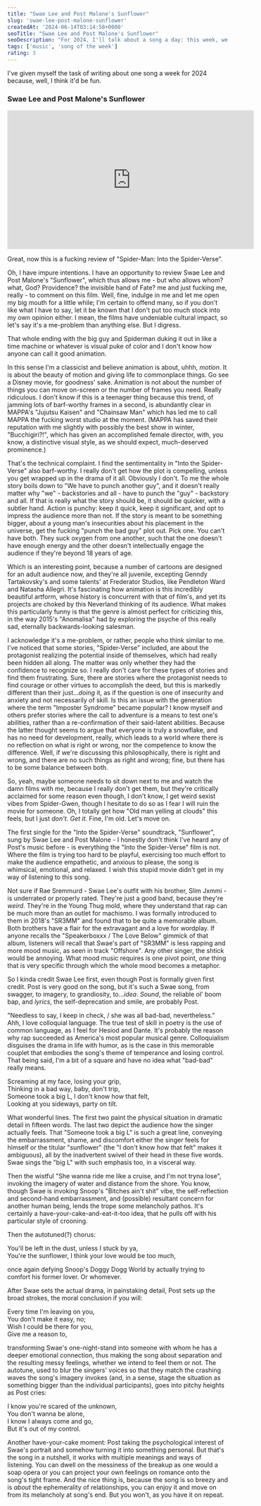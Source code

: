 ```yaml
---
title: "Swae Lee and Post Malone's Sunflower"
slug: 'swae-lee-post-malone-sunflower'
createdAt: '2024-06-14T03:14:58+0000'
seoTitle: "Swae Lee and Post Malone's Sunflower"
seoDescription: "For 2024, I'll talk about a song a day: this week, we'll talk about Swae Lee and Post Malone's Sunflower."
tags: ['music', 'song of the week']
rating: 3
---
```


I've given myself the task of writing about one song a week for 2024 because, well, I think it'd be fun.

### Swae Lee and Post Malone's Sunflower

<iframe width="560" height="315" src="https://www.youtube.com/embed/ApXoWvfEYVU?si=WV9hJczYKV6aGQIY" title="YouTube video player" frameborder="0" allow="accelerometer; autoplay; clipboard-write; encrypted-media; gyroscope; picture-in-picture; web-share" referrerpolicy="strict-origin-when-cross-origin" allowfullscreen></iframe>

Great, now this is a fucking review of "Spider-Man: Into the Spider-Verse".

Oh, I have impure intentions. I have an opportunity to review Swae Lee and Post Malone's "Sunflower", which thus allows me - but who allows whom? what, God? Providence? the invisible hand of Fate? me and just fucking me, really - to comment on this film. Well, fine, indulge in me and let me open my big mouth for a little while; I'm certain to offend many, so if you don't like what I have to say, let it be known that I don't put too much stock into my own opinion either. I mean, the films have undeniable cultural impact, so let's say it's a me-problem than anything else. But I digress.

That whole ending with the big guy and Spiderman duking it out in like a time machine or whatever is visual puke of color and I don't know how anyone can call it good animation.

In this sense I'm a classicist and believe animation is about, uhhh, _motion_. It is about the beauty of motion and giving life to commonplace things. Go see a Disney movie, for goodness' sake. Animation is not about the number of things you can move on-screen or the number of frames you need. Really ridiculous. I don't know if this is a teenager thing because this trend, of jamming lots of barf-worthy frames in a second, is abundantly clear in MAPPA's "Jujutsu Kaisen" and "Chainsaw Man" which has led me to call MAPPA the fucking worst studio at the moment. (MAPPA has saved their reputation with me slightly with possibly the best show in winter, "Bucchigiri?!", which has given an accomplished female director, with, you know, a distinctive visual style, as we should expect, much-deserved prominence.)

That's the technical complaint. I find the sentimentality in "Into the Spider-Verse" also barf-worthy. I really don't get how the plot is compelling, unless you get wrapped up in the drama of it all. Obviously I don't. To me the whole story boils down to "We have to punch another guy", and it doesn't really matter why "we" - backstories and all - have to punch the "guy" - backstory and all. If that is really what the story should be, it should be quicker, with a subtler hand. Action is punchy: keep it quick, keep it significant, and opt to impress the audience more than not. If the story is meant to be something bigger, about a young man's insecurities about his placement in the universe, get the fucking "punch the bad guy" plot out. Pick one. You can't have both. They suck oxygen from one another, such that the one doesn't have enough energy and the other doesn't intellectually engage the audience if they're beyond 18 years of age.

Which is an interesting point, because a number of cartoons are designed for an adult audience now, and they're all juvenile, excepting Genndy Tartakovsky's and some talents' at Frederator Studios, like Pendleton Ward and Natasha Allegri. It's fascinating how animation is this incredibly beautiful artform, whose history is concurrent with that of film's, and yet its projects are choked by this Neverland thinking of its audience. What makes this particularly funny is that the genre is almost perfect for criticizing this, in the way 2015's "Anomalisa" had by exploring the psyche of this really sad, eternally backwards-looking salesman.

I acknowledge it's a me-problem, or rather, people who think similar to me. I've noticed that some stories, "Spider-Verse" included, are about the protagonist realizing the potential inside of themselves, which had really been hidden all along. The matter was only whether they had the confidence to recognize so. I really don't care for these types of stories and find them frustrating. Sure, there are stories where the protagonist needs to find courage or other virtues to accomplish the deed, but this is markedly different than their just..._doing_ it, as if the question is one of insecurity and anxiety and not necessarily of skill. Is this an issue with the generation where the term "Imposter Syndrome" became popular? I know myself and others prefer stories where the call to adventure is a means to test one's abilities, rather than a re-confirmation of their said-latent abilities. Because the latter thought seems to argue that everyone is truly a snowflake, and has no need for development, really, which leads to a world where there is no reflection on what is right or wrong, nor the competence to know the difference. Well, if we're discussing this philosophically, there is right and wrong, and there are no such things as right and wrong; fine, but there has to be some balance between both.

So, yeah, maybe someone needs to sit down next to me and watch the damn films with me, because I really don't get them, but they're critically acclaimed for some reason even though, I don't know, I get weird sexist vibes from Spider-Gwen, though I hesitate to do so as I fear I will ruin the movie for someone. Oh, I totally get how "Old man yelling at clouds" this feels, but I just _don't_. _Get it_. Fine, I'm old. Let's move on.

The first single for the "Into the Spider-Verse" soundtrack, "Sunflower", sung by Swae Lee and Post Malone - I honestly don't think I've heard any of Post's music before - is everything the "Into the Spider-Verse" film is not. Where the film is trying too hard to be playful, exercising too much effort to make the audience empathetic, and anxious to please, the song is whimsical, emotional, and relaxed. I wish this stupid movie didn't get in my way of listening to this song.

Not sure if Rae Sremmurd - Swae Lee's outfit with his brother, Slim Jxmmi - is underrated or properly rated. They're just a good band, because they're _weird_. They're in the Young Thug mold, where they understand that rap can be much more than an outlet for machismo. I was formally introduced to them in 2018's "SR3MM" and found that to be quite a memorable album. Both brothers have a flair for the extravagant and a love for wordplay. If anyone recalls the "Speakerboxxx / The Love Below" gimmick of that album, listeners will recall that Swae's part of "SR3MM" is less rapping and more mood music, as seen in track "Offshore". Any other singer, the shtick would be annoying. What mood music requires is one pivot point, _one_ thing that is very specific through which the whole mood becomes a metaphor.

So I kinda credit Swae Lee first, even though Post is formally given first credit. Post is very good on the song, but it's such a Swae song, from swagger, to imagery, to grandiosity, to..._idea_. _Sound_, the reliable ol' boom bap, and _lyrics_, the self-deprecation and smile, are probably Post.

"Needless to say, I keep in check, / she was all bad-bad, nevertheless." Ahh, I love colloquial language. The true test of skill in poetry is the use of common language, as I feel for Hesiod and Dante. It's probably the reason why rap succeeded as America's most popular musical genre. Colloquialism disguises the drama in life with humor, as is the case in this memorable couplet that embodies the song's theme of temperance and losing control. That being said, I'm a bit of a square and have no idea what "bad-bad" really means.

Screaming at my face, losing your grip,<br/>
Thinking in a bad way, baby, don't trip,<br/>
Someone took a big L, I don't know how that felt,<br/>
Looking at you sideways, party on tilt.

What wonderful lines. The first two paint the physical situation in dramatic detail in fifteen words. The last two depict the audience how the singer actually feels. That "Someone took a big L" is such a great line, conveying the embarrassment, shame, and discomfort either the singer feels for himself or the titular "sunflower" (the "I don't know how that felt" makes it ambiguous), all by the inadvertent swivel of their head in these five words. Swae sings the "big L" with such emphasis too, in a visceral way.

Then the wistful "She wanna ride me like a cruise, and I'm not tryna lose", invoking the imagery of water and distance from the shore. You know, though Swae is invoking Snoop's "Bitches ain't shit" vibe, the self-reflection and second-hand embarrassment, and (possible) resultant concern for another human being, lends the trope some melancholy pathos. It's certainly a have-your-cake-and-eat-it-too idea, that he pulls off with his particular style of crooning.

Then the autotuned(?) chorus:

You'll be left in the dust, unless I stuck by ya,<br/>
You're the sunflower, I think your love would be too much,

once again defying Snoop's Doggy Dogg World by actually trying to comfort his former lover. Or whomever.

After Swae sets the actual drama, in painstaking detail, Post sets up the broad strokes, the moral conclusion if you will:

Every time I'm leaving on you,<br/>
You don't make it easy, no;<br/>
Wish I could be there for you,<br/>
Give me a reason to,

transforming Swae's one-night-stand into someone with whom he has a deeper emotional connection, thus making the song about separation and the resulting messy feelings, whether we intend to feel them or not. The autotune, used to blur the singers' voices so that they match the crashing waves the song's imagery invokes (and, in a sense, stage the situation as something bigger than the individual participants), goes into pitchy heights as Post cries:

I know you're scared of the unknown,<br/>
You don't wanna be alone,<br/>
I know I always come and go,<br/>
But it's out of my control.

Another have-your-cake moment: Post taking the psychological interest of Swae's portrait and somehow turning it into something personal. But that's the song in a nutshell, it works with multiple meanings and ways of listening. You can dwell on the messiness of the breakup as one would a soap opera or you can project your own feelings on romance onto the song's tight frame. And the nice thing is, because the song is so breezy and is _about_ the ephemerality of relationships, you can enjoy it and move on from its melancholy at song's end. But you won't, as you have it on repeat.
